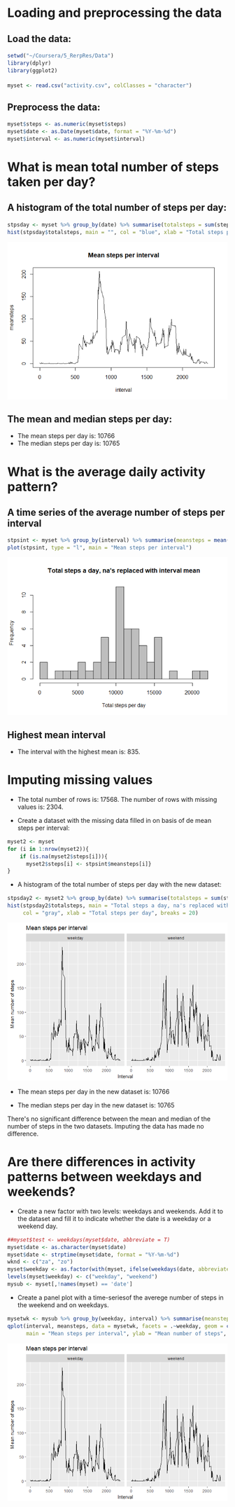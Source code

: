 Loading and preprocessing the data
==================================

Load the data:
--------------

``` r
setwd("~/Coursera/5_RerpRes/Data")
library(dplyr)
library(ggplot2)

myset <- read.csv("activity.csv", colClasses = "character")
```

Preprocess the data:
--------------------

``` r
myset$steps <- as.numeric(myset$steps)
myset$date <- as.Date(myset$date, format = "%Y-%m-%d")
myset$interval <- as.numeric(myset$interval)
```

What is mean total number of steps taken per day?
=================================================

A histogram of the total number of steps per day:
-------------------------------------------------

``` r
stpsday <- myset %>% group_by(date) %>% summarise(totalsteps = sum(steps), na.rm = TRUE)
hist(stpsday$totalsteps, main = "", col = "blue", xlab = "Total steps per day", breaks = 20)
```

![](PA1_template_files/figure-markdown_github/unnamed-chunk-3-1.png)

The mean and median steps per day:
----------------------------------

-   The mean steps per day is: 10766
-   The median steps per day is: 10765

What is the average daily activity pattern?
===========================================

A time series of the average number of steps per interval
---------------------------------------------------------

``` r
stpsint <- myset %>% group_by(interval) %>% summarise(meansteps = mean(steps, na.rm = TRUE))
plot(stpsint, type = "l", main = "Mean steps per interval")
```

![](PA1_template_files/figure-markdown_github/unnamed-chunk-4-1.png)

Highest mean interval
---------------------

-   The interval with the highest mean is: 835.

Imputing missing values
=======================

-   The total number of rows is: 17568. The number of rows with missing values is: 2304.

-   Create a dataset with the missing data filled in on basis of de mean steps per interval:

``` r
myset2 <- myset
for (i in 1:nrow(myset2)){
    if (is.na(myset2$steps[i])){ 
      myset2$steps[i] <- stpsint$meansteps[i]}
}
```

-   A histogram of the total number of steps per day with the new dataset:

``` r
stpsday2 <- myset2 %>% group_by(date) %>% summarise(totalsteps = sum(steps))
hist(stpsday2$totalsteps, main = "Total steps a day, na's replaced with interval mean", 
     col = "gray", xlab = "Total steps per day", breaks = 20)
```

![](PA1_template_files/figure-markdown_github/unnamed-chunk-6-1.png)

-   The mean steps per day in the new dataset is: 10766

-   The median steps per day in the new dataset is: 10765

There's no significant difference between the mean and median of the number of steps in the two datasets. Imputing the data has made no difference.

Are there differences in activity patterns between weekdays and weekends?
=========================================================================

-   Create a new factor with two levels: weekdays and weekends. Add it to the dataset and fill it to indicate whether the date is a weekday or a weekend day.

``` r
##myset$test <- weekdays(myset$date, abbreviate = T)
myset$date <- as.character(myset$date)
myset$date <- strptime(myset$date, format = "%Y-%m-%d")
wknd <- c("za", "zo")
myset$weekday <- as.factor(with(myset, ifelse(weekdays(date, abbreviate = T) %in% wknd, TRUE, FALSE)))
levels(myset$weekday) <- c("weekday", "weekend")
mysub <- myset[,!names(myset) == 'date']
```

-   Create a panel plot with a time-seriesof the averege number of steps in the weekend and on weekdays.

``` r
mysetwk <- mysub %>% group_by(weekday, interval) %>% summarise(meansteps = mean(steps, na.rm = TRUE))
qplot(interval, meansteps, data = mysetwk, facets = .~weekday, geom = c("line"),
      main = "Mean steps per interval", ylab = "Mean number of steps", xlab = "Interval")
```

![](PA1_template_files/figure-markdown_github/unnamed-chunk-8-1.png)
